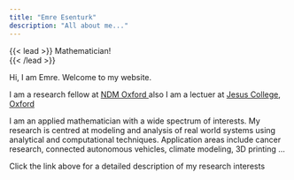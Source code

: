 ```yaml
---
title: "Emre Esenturk"
description: "All about me..."
---
```


{{< lead >}}
Mathematician!  
{{< /lead >}}

Hi, I am Emre. Welcome to my website.

I am a research fellow at [NDM Oxford ](https://www.ndm.ox.ac.uk/)  also I am a lectuer at [Jesus College, Oxford](https://www.jesus.ox.ac.uk)

I am an applied mathematician with a wide spectrum of interests. My research is centred at modeling and analysis of real world systems using analytical and computational techniques. Application areas include cancer research, connected autonomous vehicles, climate modeling, 3D printing ...

Click the link above for a detailed description of my research interests 



